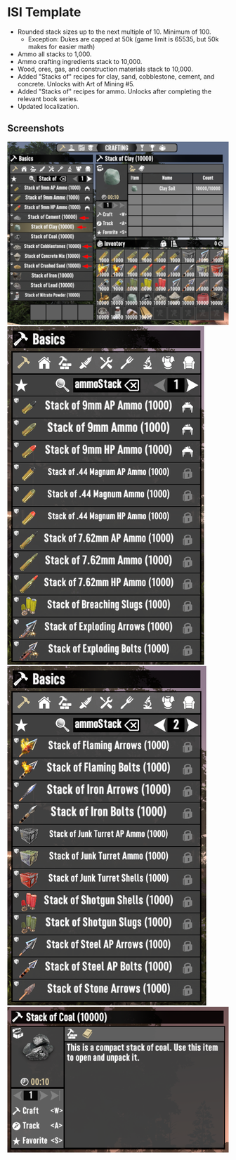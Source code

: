 # ISI Template

- Rounded stack sizes up to the next multiple of 10. Minimum of 100.
  - Exception: Dukes are capped at 50k (game limit is 65535, but 50k makes for easier math)
- Ammo all stacks to 1,000.
- Ammo crafting ingredients stack to 10,000.
- Wood, ores, gas, and construction materials stack to 10,000.
- Added "Stacks of" recipes for clay, sand, cobblestone, cement, and concrete. Unlocks with Art of Mining #5.
- Added "Stacks of" recipes for ammo. Unlocks after completing the relevant book series.
- Updated localization.

## Screenshots

![Added new recipes for construction material stacks](images/construction-stacks.png)
![Added new recipes for construction ammo stacks](images/ammo-stack-1.png)
![Added new recipes for construction ammo stacks](images/ammo-stack-2.png)
![Updated localization to reflect changes from 6k to 10k](images/updated-localization-6k-to-10k.png)
